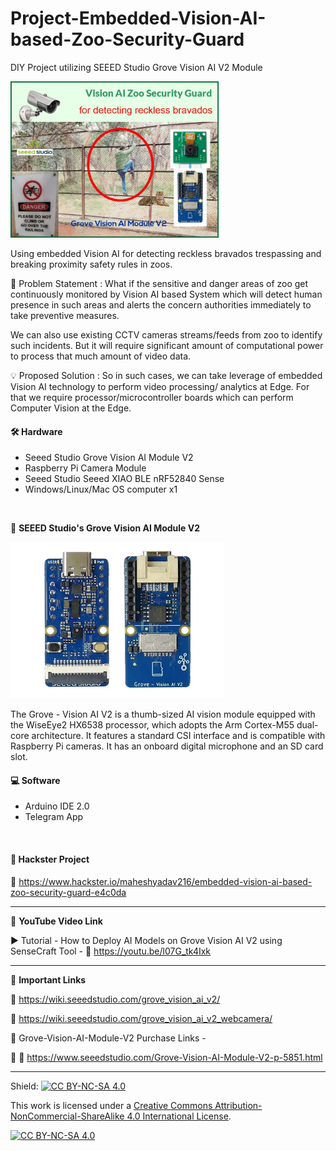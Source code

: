# Project-Embedded-Vision-AI-based-Zoo-Security-Guard
DIY Project utilizing SEEED Studio Grove Vision AI V2 Module
  
<img src="/Images/Grove-AI-thumb.jpg" height="250" >
  

Using embedded Vision AI for detecting reckless bravados trespassing and breaking proximity safety rules in zoos.      

🚩 Problem Statement : What if the sensitive and danger areas of zoo get continuously monitored by Vision AI based System which will detect human presence in such areas and alerts the concern authorities immediately to take preventive measures.  

We can also use existing CCTV cameras streams/feeds from zoo to identify such incidents. But it will require significant amount of computational power to process that much amount of video data.  

💡 Proposed Solution : So in such cases, we can take leverage of embedded Vision AI technology to perform video processing/ analytics at Edge. For that we require processor/microcontroller boards which can perform Computer Vision at the Edge.  


#### 🛠 Hardware  
- Seeed Studio Grove Vision AI Module V2  
- Raspberry Pi Camera Module
- Seeed Studio Seeed XIAO BLE nRF52840 Sense  
- Windows/Linux/Mac OS computer x1   
</br>

🚀 **SEEED Studio's Grove Vision AI Module V2**  

<img src="/Images/Vision-AI-V2-Module-22.png" height="250" >  
  
The Grove - Vision AI V2 is a thumb-sized AI vision module equipped with the WiseEye2 HX6538 processor, which adopts the Arm Cortex-M55 dual-core architecture. It features a standard CSI interface and is compatible with Raspberry Pi cameras. It has an onboard digital microphone and an SD card slot.

#### 💻 Software  
- Arduino IDE  2.0  
- Telegram App  
</br>

#### 📜 Hackster Project  
🔗 https://www.hackster.io/maheshyadav216/embedded-vision-ai-based-zoo-security-guard-e4c0da  
  
------------------------------------------------------------------------------------------------------

📕 **YouTube Video Link**  

▶️ Tutorial - How to Deploy AI Models on Grove Vision AI V2 using SenseCraft Tool - 🔗 https://youtu.be/l07G_tk4Ixk  

-------------------------------------------------------------------------------------------------------
📒 **Important Links**  
 
🔗 https://wiki.seeedstudio.com/grove_vision_ai_v2/    

🔗 https://wiki.seeedstudio.com/grove_vision_ai_v2_webcamera/   
  
🔴 Grove-Vision-AI-Module-V2 Purchase Links -

🛒 🔗 https://www.seeedstudio.com/Grove-Vision-AI-Module-V2-p-5851.html   

------------------------------------------------------------------------------------------  

Shield: [![CC BY-NC-SA 4.0][cc-by-nc-sa-shield]][cc-by-nc-sa]

This work is licensed under a
[Creative Commons Attribution-NonCommercial-ShareAlike 4.0 International License][cc-by-nc-sa].

[![CC BY-NC-SA 4.0][cc-by-nc-sa-image]][cc-by-nc-sa]

[cc-by-nc-sa]: http://creativecommons.org/licenses/by-nc-sa/4.0/
[cc-by-nc-sa-image]: https://licensebuttons.net/l/by-nc-sa/4.0/88x31.png
[cc-by-nc-sa-shield]: https://img.shields.io/badge/License-CC%20BY--NC--SA%204.0-lightgrey.svg
